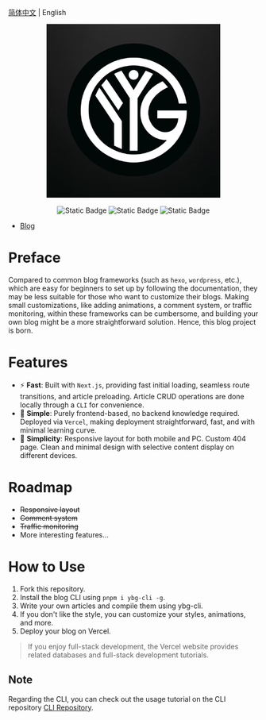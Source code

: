 [简体中文](./README.md) | English

<p align="center">
<a href="https://yyblog-gamma.vercel.app/about">
  <img src="./app/favicon.ico" alt="yyblog Logo" width="350">
</a>
</p>
<div align="center">

<img alt="Static Badge" src="https://img.shields.io/badge/v21.6-gray?style=flat&logo=nodedotjs&logoColor=brightgreen&label=Node&labelColor=white">
<img alt="Static Badge" src="https://img.shields.io/badge/v14.0-gray?style=flat&logo=nextdotjs&logoColor=black&label=Next&labelColor=white">
<img alt="Static Badge" src="https://img.shields.io/badge/v3.3-gray?style=flat&logo=tailwindcss&logoColor=%2306B6D4&label=Tailwind&labelColor=white">

</div>

- [Blog](https://yyblog-gamma.vercel.app/)

# Preface

Compared to common blog frameworks (such as `hexo`, `wordpress`, etc.), which are easy for beginners to set up by following the documentation, they may be less suitable for those who want to customize their blogs. Making small customizations, like adding animations, a comment system, or traffic monitoring, within these frameworks can be cumbersome, and building your own blog might be a more straightforward solution. Hence, this blog project is born.

# Features

- ⚡ **Fast**: Built with `Next.js`, providing fast initial loading, seamless route transitions, and article preloading. Article CRUD operations are done locally through a `CLI` for convenience.
- 🌱 **Simple**: Purely frontend-based, no backend knowledge required. Deployed via `Vercel`, making deployment straightforward, fast, and with minimal learning curve.
- 🔮 **Simplicity**: Responsive layout for both mobile and PC. Custom 404 page. Clean and minimal design with selective content display on different devices.

# Roadmap

- ~~Responsive layout~~
- ~~Comment system~~
- ~~Traffic monitoring~~
- More interesting features...

# How to Use

1. Fork this repository.
2. Install the blog CLI using `pnpm i ybg-cli -g`.
3. Write your own articles and compile them using ybg-cli.
4. If you don't like the style, you can customize your styles, animations, and more.
5. Deploy your blog on Vercel.

> If you enjoy full-stack development, the Vercel website provides related databases and full-stack development tutorials.

## Note

Regarding the CLI, you can check out the usage tutorial on the CLI repository [CLI Repository](https://github.com/YYGod0120/YBG-cli).
